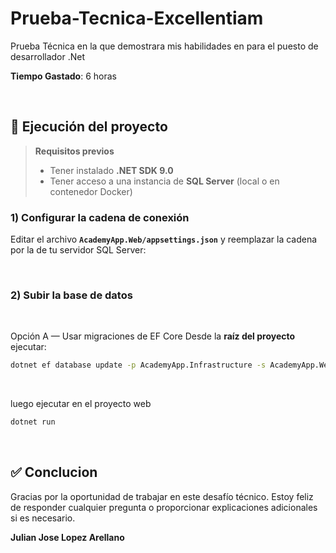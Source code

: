 # Prueba-Tecnica-Excellentiam

Prueba Técnica en la que demostrara mis habilidades en para el puesto de desarrollador .Net
 
**Tiempo Gastado**: 6 horas

<br>

 
## 📁 Ejecución del proyecto

> **Requisitos previos**
>
> - Tener instalado **.NET SDK 9.0**
> - Tener acceso a una instancia de **SQL Server** (local o en contenedor Docker)

### 1) Configurar la cadena de conexión

Editar el archivo **`AcademyApp.Web/appsettings.json`** y reemplazar la cadena por la de tu servidor SQL Server:

<br>

### 2) Subir la base de datos

<br>

Opción A — Usar migraciones de EF Core
Desde la **raíz del proyecto** ejecutar:

```bash
dotnet ef database update -p AcademyApp.Infrastructure -s AcademyApp.Web
```
<br>

luego ejecutar en el proyecto web

```bash
dotnet run
```

<br>

## ✅ Conclucion

Gracias por la oportunidad de trabajar en este desafío técnico. Estoy feliz de responder cualquier pregunta o proporcionar explicaciones adicionales si es necesario.

**Julian Jose Lopez Arellano**
